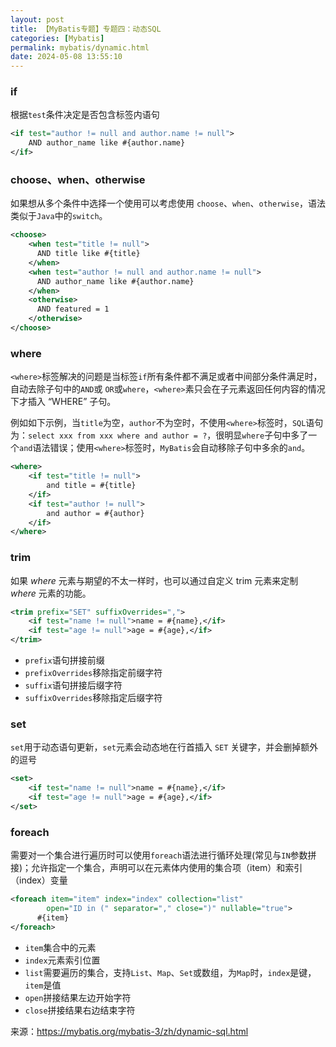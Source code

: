 ```yaml
---
layout: post
title: 【MyBatis专题】专题四：动态SQL
categories: [Mybatis]
permalink: mybatis/dynamic.html
date: 2024-05-08 13:55:10
---
```


### if

根据`test`条件决定是否包含标签内语句

```xml
<if test="author != null and author.name != null">
    AND author_name like #{author.name}
</if>
```



### choose、when、otherwise

如果想从多个条件中选择一个使用可以考虑使用 `choose`、`when`、`otherwise`，语法类似于`Java`中的`switch`。

```xml
<choose>
    <when test="title != null">
      AND title like #{title}
    </when>
    <when test="author != null and author.name != null">
      AND author_name like #{author.name}
    </when>
    <otherwise>
      AND featured = 1
    </otherwise>
</choose>
```



### where

`<where>`标签解决的问题是当标签`if`所有条件都不满足或者中间部分条件满足时，自动去除子句中的`AND`或 `OR`或`where`，`<where>`素只会在子元素返回任何内容的情况下才插入 “WHERE” 子句。

例如如下示例，当`title`为空，`author`不为空时，不使用`<where>`标签时，`SQL`语句为：`select xxx from xxx where and author = ?`，很明显`where`子句中多了一个`and`语法错误；使用`<where>`标签时，`MyBatis`会自动移除子句中多余的`and`。

```xml
<where>
	<if test="title != null">
    	and title = #{title}
    </if>
    <if test="author != null">
        and author = #{author}
    </if>
</where>
```



### trim

如果 *where* 元素与期望的不太一样时，也可以通过自定义 trim 元素来定制 *where* 元素的功能。

```xml
<trim prefix="SET" suffixOverrides=",">
    <if test="name != null">name = #{name},</if>
    <if test="age != null">age = #{age},</if>
</trim>
```

* `prefix`语句拼接前缀
* `prefixOverrides`移除指定前缀字符
* `suffix`语句拼接后缀字符
* `suffixOverrides`移除指定后缀字符



### set

`set`用于动态语句更新，`set`元素会动态地在行首插入 `SET` 关键字，并会删掉额外的逗号

```xml
<set>
    <if test="name != null">name = #{name},</if>
    <if test="age != null">age = #{age},</if>
</set>
```



### foreach

需要对一个集合进行遍历时可以使用`foreach`语法进行循环处理(常见与`IN`参数拼接)；允许指定一个集合，声明可以在元素体内使用的集合项（item）和索引（index）变量

```xml
<foreach item="item" index="index" collection="list"
        open="ID in (" separator="," close=")" nullable="true">
      #{item}
</foreach>
```

* `item`集合中的元素
* `index`元素索引位置
* `list`需要遍历的集合，支持`List`、`Map`、`Set`或数组，为`Map`时，`index`是键，`item`是值
* `open`拼接结果左边开始字符
* `close`拼接结果右边结束字符



来源：https://mybatis.org/mybatis-3/zh/dynamic-sql.html